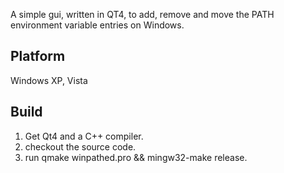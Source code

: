 A simple gui, written in QT4, to add, remove and move the PATH environment variable entries on Windows.

## Platform

Windows XP, Vista

## Build

1. Get Qt4 and a C++ compiler.
2. checkout the source code.
3. run qmake winpathed.pro && mingw32-make release.

